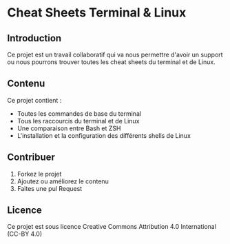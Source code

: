 # Cheat Sheets Terminal & Linux 

## Introduction 

Ce projet est un travail collaboratif qui va nous permettre d'avoir un support ou nous pourrons trouver toutes les cheat sheets du terminal et de Linux.

## Contenu 

Ce projet contient :

- Toutes les commandes de base du terminal
- Tous les raccourcis du terminal et de Linux
- Une comparaison entre Bash et ZSH
- L'installation et la configuration des différents shells de Linux

## Contribuer

1. Forkez le projet
2. Ajoutez ou améliorez le contenu
3. Faites une pul Request 

## Licence

Ce projet est sous licence Creative Commons Attribution 4.0 International (CC-BY 4.0)




